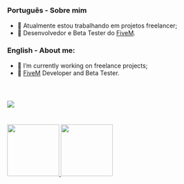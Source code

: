 #

### Português - Sobre mim

* 🔭 Atualmente estou trabalhando em projetos freelancer;
* 🌱 Desenvolvedor e Beta Tester do [FiveM](https://fivem.net/).

### English - About me:</p>

* 🔭 I’m currently working on freelance projects;
* 🌱 [FiveM](https://fivem.net/) Developer and Beta Tester.
#
<br>
<div>
  <a href="discord.gg/cxWCtvdfMy" target="_blank"><img src="https://img.shields.io/badge/Discord-7289DA?style=for-the-badge&logo=discord&logoColor=white" target="_blank"></a>
</div>

#

<div>
  <a href="https://github.com/StrikerStore">
  <img height="120em" src="https://github-readme-stats.vercel.app/api?username=strikerstore&hide=contribs,prs&theme=ayu-mirage&show_icons=true">
  <img height="120em" src="https://github-readme-stats.vercel.app/api/top-langs/?username=strikerstore&layout=compact&theme=ayu-mirage&langs_count=10">
</div>
